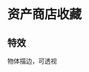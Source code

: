 # 资产商店收藏
<p id="iq8PCD1mBXhik8v3jRshf2">

## 特效

</p>

<p id="n8zYrJoLGUF9DREo3ArWcz">

物体描边，可透视

</p>

<p id="tddpch59jc97Sxj8QNpiDu">



</p>
